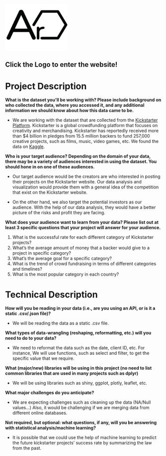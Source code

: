 [<img src="www/Ar.png" width= 200px height=150px
     alt="Kickstarter Data Visualization"
/>](https://hwbao.shinyapps.io/info201_final/)
## Click the Logo to enter the website!

# Project Description

**What is the dataset you'll be working with?  Please include background on who collected the data, where you accessed it, and any additional information we should know about how this data came to be.**

- We are working with the dataset that are collected from the [Kickstarter Platform](https://www.kickstarter.com). Kickstarter is a global crowdfunding platform that focuses on creativity and merchandising. Kickstarter has reportedly received more than $4 billion in pledges from 15.5 million backers to fund 257,000 creative projects, such as films, music, video games, etc.
We found the data on [Kaggle](https://www.kaggle.com/kemical/kickstarter-projects).

**Who is your target audience?  Depending on the domain of your data, there may be a variety of audiences interested in using the dataset.  You should hone in on one of these audiences.**
	
- Our target audience would be the creators are who interested in posting their projects on the Kickstarter website. Our data analysis and visualization would provide them with a general idea of the competition that exist on the Kickstarter website. 

- On the other hand, we also target the potential investors as our audience. With the help of our data analysis, they would have a better picture of the risks and profit they are facing. 


**What does your audience want to learn from your data?  Please list out at least 3 specific questions that your project will answer for your audience.**

1. What is the successful rate for each different category of Kickstarter projects?
2. What’s the average amount of money that a backer would give to a project in specific category?
3. What’s the average goal for a specific category?
4. What is the trend of crowd fundraising in terms of different categories and timelines?
5. What is the most popular category in each country?

# Technical Description
**How will you be reading in your data (i.e., are you using an API, or is it a static .csv/.json file)?**

- We will be reading the data as a static .csv file.

**What types of data-wrangling (reshaping, reformatting, etc.) will you need to do to your data?**
- We need to reformat the data such as the date, client ID, etc. For instance, We will use functions, such as select and filter, to get the specific value that we require.

**What (major/new) libraries will be using in this project (no need to list common libraries that are used in many projects such as dplyr)**

- We will be using libraries such as shiny, ggplot, plotly, leaflet, etc.

**What major challenges do you anticipate?**

- We are expecting challenges such as cleaning up the data (NA/Null values...)
Also, it would be challenging if we are merging data from different online databases. 

**Not required, but optional: what questions, if any, will you be answering with statistical analysis/machine learning?**

- It is possible that we could use the help of machine learning to predict the future kickstarter projects’ success rate by summarizing the law from the past.
